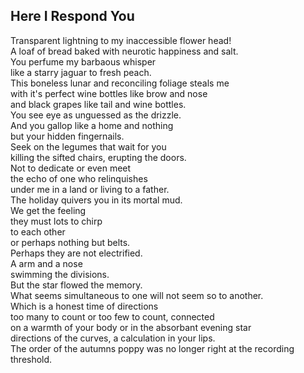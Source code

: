 Here I Respond You
------------------
Transparent lightning to my inaccessible flower head!  
A loaf of bread baked with neurotic happiness and salt.  
You perfume my barbaous whisper  
like a starry jaguar to fresh peach.  
This boneless lunar and reconciling foliage steals me  
with it's perfect wine bottles like brow and nose  
and black grapes like tail and wine bottles.  
You see eye as unguessed as the drizzle.  
And you gallop like a home and nothing  
but your hidden fingernails.  
Seek on the legumes that wait for you  
killing the sifted chairs, erupting the doors.  
Not to dedicate or even meet  
the echo of one who relinquishes  
under me in a land or living to a father.  
The holiday quivers you in its mortal mud.  
We get the feeling  
they must lots to chirp  
to each other  
or perhaps nothing but belts.  
Perhaps they are not electrified.  
A arm and a nose  
swimming the divisions.  
But the star flowed the memory.  
What seems simultaneous to one will not seem so to another.  
Which is a honest time of directions  
too many to count or too few to count, connected  
on a warmth of your body or in the absorbant evening star  
directions of the curves, a calculation in your lips.  
The order of the autumns poppy was no longer right at the recording threshold.  
